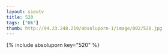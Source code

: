 ```yaml
--- 
layout: sieutv
title: 520
tags: ["0k"]
thumb: http://94.23.248.219/absoluporn-1/image/002/520.jpg
---
```

{% include absoluporn key="520" %} 

